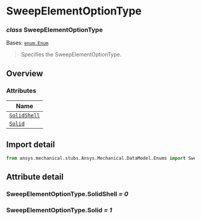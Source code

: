 # SweepElementOptionType

<a id="SweepElementOptionType"></a>

### *class* SweepElementOptionType

Bases: [`enum.Enum`](https://docs.python.org/3/library/enum.html#enum.Enum)

> Specifies the SweepElementOptionType.

> <!-- !! processed by numpydoc !! -->

<a id="overview"></a>

## Overview

### Attributes

| Name |
| -------------------------------------------------------------- |
| [`SolidShell`](#SweepElementOptionType.SolidShell) |
| [`Solid`](./../../../ACT/Automation/Mechanical/Solid.md#Solid) |

<a id="import-detail"></a>

## Import detail

```python
from ansys.mechanical.stubs.Ansys.Mechanical.DataModel.Enums import SweepElementOptionType
```

<a id="attribute-detail"></a>

## Attribute detail

<a id="SweepElementOptionType.SolidShell"></a>

### SweepElementOptionType.SolidShell *= 0*

<a id="SweepElementOptionType.Solid"></a>

### SweepElementOptionType.Solid *= 1*
